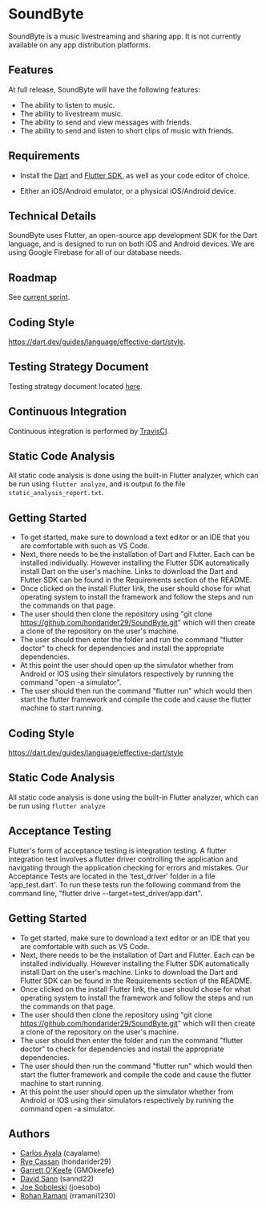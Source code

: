 # SoundByte

SoundByte is a music livestreaming and sharing app. It is not currently available on any app distribution platforms.

## Features

At full release, SoundByte will have the following features:

- The ability to listen to music.
- The ability to livestream music.
- The ability to send and view messages with friends.
- The ability to send and listen to short clips of music with friends.

## Requirements

- Install the [Dart]( https://dart.dev/get-dart ) and [Flutter SDK]( https://flutter.dev/docs/get-started/install ), as well as your code editor of choice.

- Either an iOS/Android emulator, or a physical iOS/Android device.

## Technical Details

SoundByte uses Flutter, an open-source app development SDK for the Dart language, and is designed to run on both iOS and Android devices. We are using Google Firebase for all of our database needs.

## Roadmap

See [current sprint](https://github.com/hondarider29/SoundByte/projects/8).

## Coding Style

https://dart.dev/guides/language/effective-dart/style.

## Testing Strategy Document

Testing strategy document located [here](https://docs.google.com/document/d/1T2xsMfm-x3glku9qY-0on-asgXoOdzL7I0qZY4TWYU4/edit?usp=sharing). 

## Continuous Integration

Continuous integration is performed by [TravisCI](https://travis-ci.com/hondarider29/SoundByte/).

## Static Code Analysis

All static code analysis is done using the built-in Flutter analyzer, which can be run using ```flutter analyze```, and is output to the file ```static_analysis_report.txt```.

## Getting Started
- To get started, make sure to download a text editor or an IDE that you are comfortable with such as VS Code. 
- Next, there needs to be the installation of Dart and Flutter. Each can be installed individually. However installing the Flutter SDK automatically install Dart on the user's machine. Links to download the Dart and Flutter SDK can be found in the Requirements section of the README. 
- Once clicked on the install Flutter link, the user should chose for what operating system to install the framework and follow the steps and run the commands on that page. 
- The user should then clone the repository using "git clone https://github.com/hondarider29/SoundByte.git" which will then create a clone of the repository on the user's machine.
- The user should then enter the folder and run the command  "flutter doctor" to check for dependencies and install the appropriate dependencies.
- At this point the user should open up the simulator whether from Android or IOS using their simulators respectively by running the command "open -a simulator". 
- The user should then run the command "flutter run" which would then start the flutter framework and compile the code and cause the flutter machine to start running.


## Coding Style

https://dart.dev/guides/language/effective-dart/style

## Static Code Analysis

All static code analysis is done using the built-in Flutter analyzer, which can be run using ```flutter analyze```

## Acceptance Testing

Flutter's form of acceptance testing is integration testing. A flutter integration test involves a flutter driver controlling the application and navigating through the application checking for errors and mistakes. Our Acceptance Tests are located in the 'test_driver' folder in a file 'app_test.dart'. To run these tests run the following command from the command line, "flutter drive --target=test_driver/app.dart".

## Getting Started
- To get started, make sure to download a text editor or an IDE that you are comfortable with such as VS Code. 
- Next, there needs to be the installation of Dart and Flutter. Each can be installed individually. However installing the Flutter SDK automatically install Dart on the user's machine. Links to download the Dart and Flutter SDK can be found in the Requirements section of the README. 
- Once clicked on the install Flutter link, the user should chose for what operating system to install the framework and follow the steps and run the commands on that page. 
- The user should then clone the repository using "git clone https://github.com/hondarider29/SoundByte.git" which will then create a clone of the repository on the user's machine.
- The user should then enter the folder and run the command  "flutter doctor" to check for dependencies and install the appropriate dependencies.
- The user should then run the command "flutter run" which would then start the flutter framework and compile the code and cause the flutter machine to start running.
- At this point the user should open up the simulator whether from Android or IOS using their simulators respectively by running the command open -a simulator. 

## Authors

- [Carlos Ayala](github.com/cayalame) (cayalame)
- [Rye Cassan](github.com/hondarider29) (hondarider29)
- [Garrett O'Keefe](GMOkeefe) (GMOkeefe)
- [David Sann](github.com/sannd22) (sannd22)
- [Joe Soboleski](github.com/joesobo) (joesobo)
- [Rohan Ramani](github.com/rramani1230) (rramani1230)
